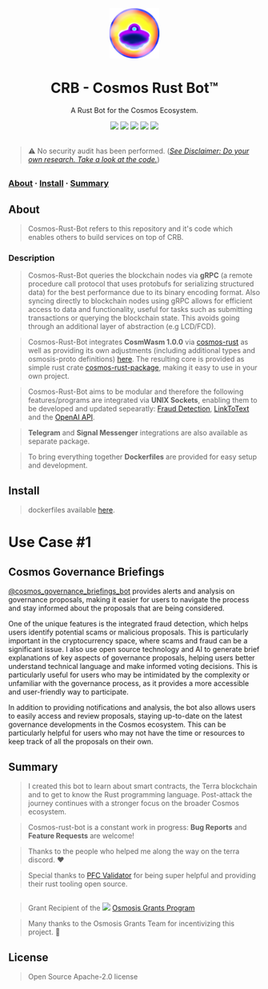 <div align="center">

  <img src="https://github.com/Philipp-Sc/media/blob/main/cosmos-rust-bot/cosmos-rust-bot-icon.png" height="100">
  <h1>CRB - Cosmos Rust Bot™</h1> 
  <p> A Rust Bot for the Cosmos Ecosystem. </p> 
    <img src="https://img.shields.io/github/languages/top/Philipp-Sc/cosmos-rust-bot"> 
    <img src="https://img.shields.io/github/repo-size/Philipp-Sc/cosmos-rust-bot"> 
    <img src="https://img.shields.io/github/commit-activity/m/Philipp-Sc/cosmos-rust-bot"> 
    <img src="https://img.shields.io/github/license/Philipp-Sc/cosmos-rust-bot">
    <a href="https://twitter.com/cosmosrustbot"><img src="https://img.shields.io/twitter/follow/CosmosRustBot?style=social"></a>
  </div>
<br/> 



> :warning: No security audit has been performed. (*[See Disclaimer: Do your own research. Take a look at the code.](https://github.com/Philipp-Sc/cosmos-rust-bot/blob/0ecae398c80192822090598947ba7c0ee5cba562/DISCLAIMER.txt)*)

##

### [About](#about) · [Install](#install) · [Summary](#summary)

## About

> Cosmos-Rust-Bot refers to this repository and it's code which enables others to build services on top of CRB.


### Description

> Cosmos-Rust-Bot queries the blockchain nodes via **gRPC** (a remote procedure call protocol that uses protobufs for serializing structured data) for the best performance due to its binary encoding format. Also syncing directly to blockchain nodes using gRPC allows for efficient access to data and functionality, useful for tasks such as submitting transactions or querying the blockchain state. This avoids going through an additional layer of abstraction (e.g LCD/FCD). 

> Cosmos-Rust-Bot integrates **CosmWasm 1.0.0** via [cosmos-rust](https://github.com/cosmos/cosmos-rust) as well as providing its own adjustments (including additional types and osmosis-proto definitions) [here](https://github.com/Philipp-Sc/cosmos-rust-development). The resulting core is provided as simple rust crate [cosmos-rust-package](https://github.com/Philipp-Sc/cosmos-rust-package), making it easy to use in your own project.

> Cosmos-Rust-Bot aims to be modular and therefore the following features/programs are integrated via **UNIX Sockets**, enabling them to be developed and updated sepearatly: [Fraud Detection](https://github.com/Philipp-Sc/rust-bert-fraud-detection), [LinkToText](https://github.com/Philipp-Sc/rust-link-to-text) and the [OpenAI API](https://github.com/Philipp-Sc/rust-openai-gpt-tools).

> **Telegram** and **Signal Messenger** integrations are also available as separate package.

> To bring everything together **Dockerfiles** are provided for easy setup and development.

## Install

> dockerfiles available [here](https://github.com/Philipp-Sc/cosmos-rust-bot).

# Use Case #1 
## Cosmos Governance Briefings 

[@cosmos_governance_briefings_bot](https://t.me/cosmos_governance_briefings_bot) provides alerts and analysis on governance proposals, making it easier for users to navigate the process and stay informed about the proposals that are being considered.

One of the unique features is the integrated fraud detection, which helps users identify potential scams or malicious proposals. This is particularly important in the cryptocurrency space, where scams and fraud can be a significant issue. I also use open source technology and AI to generate brief explanations of key aspects of governance proposals, helping users better understand technical language and make informed voting decisions. This is particularly useful for users who may be intimidated by the complexity or unfamiliar with the governance process, as it provides a more accessible and user-friendly way to participate.

In addition to providing notifications and analysis, the bot also allows users to easily access and review proposals, staying up-to-date on the latest governance developments in the Cosmos ecosystem. This can be particularly helpful for users who may not have the time or resources to keep track of all the proposals on their own. 

## Summary

> I created this bot to learn about smart contracts, the Terra blockchain and to get to know the Rust programming
  language. Post-attack the journey continues with a stronger focus on the broader Cosmos ecosystem.
  
> Cosmos-rust-bot is a constant work in progress: **Bug Reports** and **Feature Requests** are welcome!

> Thanks to the people who helped me along the way on the terra discord. :heart:

> Special thanks to [PFC Validator](https://pfc-validator.github.io/) for being super helpful and providing their rust
  tooling open source.

##

> Grant Recipient of
  the <img src="https://uploads-ssl.webflow.com/62aba8dc00fdd48273d4c874/62b327d14f4b5887c5a0c359_osmosis-logomark-white.svg" height="12"> [Osmosis Grants Program](https://grants.osmosis.zone/)
  
> Many thanks to the Osmosis Grants Team for incentivizing this project. :pray:

## License

> Open Source
> Apache-2.0 license
